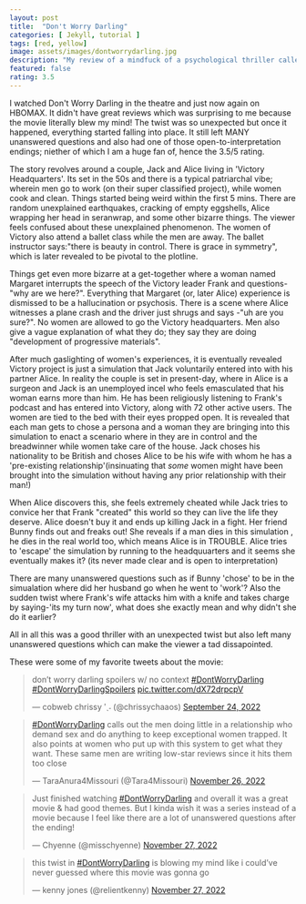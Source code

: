 ```yaml
---
layout: post
title:  "Don't Worry Darling"
categories: [ Jekyll, tutorial ]
tags: [red, yellow]
image: assets/images/dontworrydarling.jpg
description: "My review of a mindfuck of a psychological thriller called 'Don't Worry Darling'"
featured: false
rating: 3.5
---
```

I watched Don't Worry Darling in the theatre and just now again on HBOMAX. It didn't have great reviews which was surprising to me because the movie literally blew my mind! The twist was so unexpected but once it happened, everything started falling into place. It still left MANY unanswered questions and also had one of those open-to-interpretation endings; niether of which I am a huge fan of, hence the 3.5/5 rating.

The story revolves around a couple, Jack and Alice living in 'Victory Headquarters'. Its set in the 50s and there is a typical patriarchal vibe; wherein men go to work (on their super classified project), while women cook and clean. Things started being weird within the first 5 mins. There are random unexplained earthquakes, cracking of empty eggshells, Alice wrapping her head in seranwrap, and some other bizarre things. The viewer feels confused about these unexplained phenomenon. The women of Victory also attend a ballet class while the men are away. The ballet instructor says:"there is beauty in control. There is grace in symmetry", which is later revealed to be pivotal to the plotline.

Things get even more bizarre at a get-together where a woman named Margaret interrupts the speech of the Victory leader Frank and questions-"why are we here?". Everything that Margaret (or, later Alice) experience is dismissed to be a hallucination or psychosis. There is a scene where Alice witnesses a plane crash and the driver just shrugs and says -"uh are you sure?". No women are allowed to go the Victory headquarters. Men also give a vague explanation of what they do; they say they are doing "development of progressive materials".

After much gaslighting of women's experiences, it is eventually revealed Victory project is just a simulation that Jack voluntarily entered into with his partner Alice. In reality the couple is set in present-day, where in Alice is a surgeon and Jack is an unemployed incel who feels emasculated that his woman earns more than him. He has been religiously listening to Frank's podcast and has entered into Victory, along with 72 other active users. The women are tied to the bed with their eyes propped open. It is revealed that each man gets to chose a persona and a woman they are bringing into this simulation to enact a scenario where in they are in control and the breadwinner while women take care of the house. Jack choses his nationality to be British and choses Alice to be his wife with whom he has a 'pre-existing relationship'(insinuating that _some_ women might have been brought into the simulation without having any prior relationship with their man!)

When Alice discovers this, she feels extremely cheated while Jack tries to convice her that Frank "created" this world so they can live the life they deserve. Alice doesn't buy it and ends up killing Jack in a fight. Her friend Bunny finds out and freaks out! She reveals if a man dies in this simulation , he dies in the real world too, which means Alice is in TROUBLE. Alice tries to 'escape' the simulation by running to the headquuarters and it seems she eventually makes it? (its never made clear and is open to interpretation)

There are many unanswered questions such as if Bunny 'chose' to be in the simualation where did her husband go when he went to 'work'? Also the sudden twist where Frank's wife attacks him with a knife and takes charge by saying-'its my turn now', what does she exactly mean and why didn't she do it earlier?

All in all this was a good thriller with an unexpected twist but also left many unanswered questions which can make the viewer a tad dissapointed.

These were some of my favorite tweets about the movie:

<blockquote class="twitter-tweet"><p lang="en" dir="ltr">don’t worry darling spoilers w/ no context <a href="https://twitter.com/hashtag/DontWorryDarling?src=hash&amp;ref_src=twsrc%5Etfw">#DontWorryDarling</a> <a href="https://twitter.com/hashtag/DontWorryDarlingSpoilers?src=hash&amp;ref_src=twsrc%5Etfw">#DontWorryDarlingSpoilers</a> <a href="https://t.co/dX72drpcpV">pic.twitter.com/dX72drpcpV</a></p>&mdash; cobweb chrissy ʹˎ˗ (@chrissychaaos) <a href="https://twitter.com/chrissychaaos/status/1573519662125617158?ref_src=twsrc%5Etfw">September 24, 2022</a></blockquote> <script async src="https://platform.twitter.com/widgets.js" charset="utf-8"></script>

<blockquote class="twitter-tweet"><p lang="en" dir="ltr"><a href="https://twitter.com/hashtag/DontWorryDarling?src=hash&amp;ref_src=twsrc%5Etfw">#DontWorryDarling</a> calls out the men doing little in a relationship who demand sex and do anything to keep exceptional women trapped. It also points at women who put up with this system to get what they want. These same men are writing low-star reviews since it hits them too close</p>&mdash; TaraAnura4Missouri (@Tara4Missouri) <a href="https://twitter.com/Tara4Missouri/status/1596557501465612288?ref_src=twsrc%5Etfw">November 26, 2022</a></blockquote> <script async src="https://platform.twitter.com/widgets.js" charset="utf-8"></script>

<blockquote class="twitter-tweet"><p lang="en" dir="ltr">Just finished watching <a href="https://twitter.com/hashtag/DontWorryDarling?src=hash&amp;ref_src=twsrc%5Etfw">#DontWorryDarling</a> and overall it was a great movie &amp; had good themes. But I kinda wish it was a series instead of a movie because I feel like there are a lot of unanswered questions after the ending!</p>&mdash; Chyenne (@misschyenne) <a href="https://twitter.com/misschyenne/status/1596725348154363904?ref_src=twsrc%5Etfw">November 27, 2022</a></blockquote> <script async src="https://platform.twitter.com/widgets.js" charset="utf-8"></script>

<blockquote class="twitter-tweet"><p lang="en" dir="ltr">this twist in <a href="https://twitter.com/hashtag/DontWorryDarling?src=hash&amp;ref_src=twsrc%5Etfw">#DontWorryDarling</a> is blowing my mind like i could’ve never guessed where this movie was gonna go</p>&mdash; kenny jones (@relientkenny) <a href="https://twitter.com/relientkenny/status/1596669588900646912?ref_src=twsrc%5Etfw">November 27, 2022</a></blockquote> <script async src="https://platform.twitter.com/widgets.js" charset="utf-8"></script>
